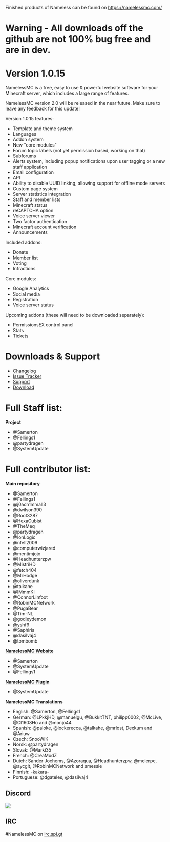 Finished products of Nameless can be found on
https://namelessmc.com/


# Warning - All downloads off the github are not 100% bug free and are in dev.


# Version 1.0.15

NamelessMC is a free, easy to use & powerful website software for your Minecraft server, which includes a large range of features.

NamelessMC version 2.0 will be released in the near future. Make sure to leave any feedback for this update!

Version 1.0.15 features:

- Template and theme system
- Languages
- Addon system
- New "core modules"
- Forum topic labels (not yet permission based, working on that)
- Subforums
- Alerts system, including popup notifications upon user tagging or a new staff application
- Email configuration
- API
- Ability to disable UUID linking, allowing support for offline mode servers
- Custom page system
- Server statistics integration
- Staff and member lists
- Minecraft status
- reCAPTCHA option
- Voice server viewer
- Two factor authentication
- Minecraft account verification
- Announcements

Included addons:
- Donate
- Member list
- Voting
- Infractions

Core modules:
- Google Analytics
- Social media
- Registration
- Voice server status

Upcoming addons (these will need to be downloaded separately): 
- PermissionsEX control panel
- Stats
- Tickets

# Downloads & Support
* [Changelog](https://github.com/NamelessMC/Nameless/blob/master/changelog.txt)
* [Issue Tracker](https://github.com/NamelessMC/Nameless/issues)
* [Support](http://www.spigotmc.org/threads/nameless-minecraft-website-software.34810/)
* [Download](https://github.com/NamelessMC/Nameless/releases) 

# Full Staff list:
**Project**
* @Samerton
* @Fellings1
* @partydragen
* @SystemUpdate

# Full contributor list:
**Main repository**
* @Samerton
* @Fellings1
* @j0ach1mmall3
* @dwilson390
* @Root3287
* @HexaCubist
* @TheMeq
* @partydragen
* @IonLogic
* @nfell2009
* @computerwizjared
* @mentimjojo
* @Headhunterzpw
* @MistriHD
* @fetch404
* @MrHodge
* @oliverdunk
* @talkahe
* @IMmmKI
* @ConnorLinfoot
* @RobinMCNetwork
* @PugaBear
* @Tim-NL
* @godleydemon
* @yshf9
* @Saphiria
* @dasilvaj4 
* @tombomb

**[NamelessMC Website](http://namelessmc.github.io/)**
* @Samerton
* @SystemUpdate
* @Fellings1

**[NamelessMC Plugin](https://github.com/NamelessMC/Nameless-Plugin)**
* @SystemUpdate

**NamelessMC Translations**
* English: @Samerton, @Fellings1
* German: @LPkkjHD, @manuelgu, @BukkitTNT, philipp0002, @McLive, @Cl1608Ho and @monjo44
* Spanish: @paloke, @lockerecca, @talkahe, @mrlost, Dexkum and @Ariuw
* Czech: SnooWiK
* Norsk: @partydragen
* Slovak: @Marki35
* French: @CreaModZ
* Dutch: Sander Jochems, @Azoraqua, @Headhunterzpw, @melerpe, @aycgit, @RobinMCNetwork and smessie
* Finnish: -kakara-
* Portuguese: @dgateles, @dasilvaj4

## Discord
[<img src="https://discordapp.com/api/guilds/246705793066467328/widget.png?style=shield">](https://discord.gg/r7Eq4jw)

## IRC
\#NamelessMC on [irc.spi.gt](http://irc.spi.gt/iris/?channels=namelessmc)

